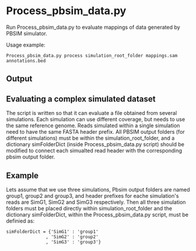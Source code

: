# Process_pbsim_data.py
Run Process_pbsim_data.py to evaluate mappings of data generated by PBSIM simulator.

Usage example:
 
    Process_pbsim_data.py process simulation_root_folder mappings.sam annotations.bed

## Output

## Evaluating a complex simulated dataset
The script is written so that it can evaluate a file obtained from several simulations. Each simulation can use different coverage, but needs to use the same reference genome. Reads simulated within a single simulation need to have the same FASTA header prefix. All PBSIM output folders (for different simulations) must be within the simulation_root_folder, and a dictionary simFolderDict (inside Process_pbsim_data.py script) should be modified to connect each simualted read header with the corresponding pbsim output folder.

## Example
Lets assume that we use three simulations, Pbsim output folders are named group1, group2 and group3, and header prefixes for eache simulation's reads are SimG1, SimG2 and SimG3 respectively.
Then all three simulation folders must be placed directly within simulation_root_folder and the dictionary simFolderDict, within the Process_pbsim_data.py script, must be definied as:

    simFolderDict = {'SimG1' : 'group1'
                   , 'SimG2' : 'group2'
                   , 'SimG3' : 'group3'}
